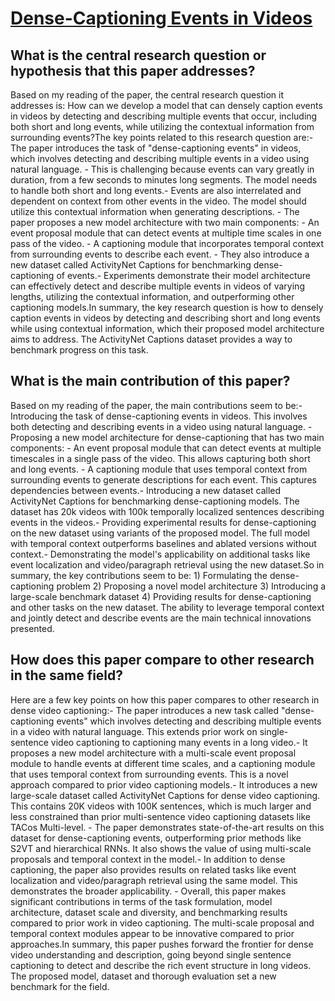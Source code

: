 # [Dense-Captioning Events in Videos](https://arxiv.org/abs/1705.00754)

## What is the central research question or hypothesis that this paper addresses?

Based on my reading of the paper, the central research question it addresses is: How can we develop a model that can densely caption events in videos by detecting and describing multiple events that occur, including both short and long events, while utilizing the contextual information from surrounding events?The key points related to this research question are:- The paper introduces the task of "dense-captioning events" in videos, which involves detecting and describing multiple events in a video using natural language. - This is challenging because events can vary greatly in duration, from a few seconds to minutes long segments. The model needs to handle both short and long events.- Events are also interrelated and dependent on context from other events in the video. The model should utilize this contextual information when generating descriptions. - The paper proposes a new model architecture with two main components:  - An event proposal module that can detect events at multiple time scales in one pass of the video.  - A captioning module that incorporates temporal context from surrounding events to describe each event.  - They also introduce a new dataset called ActivityNet Captions for benchmarking dense-captioning of events.- Experiments demonstrate their model architecture can effectively detect and describe multiple events in videos of varying lengths, utilizing the contextual information, and outperforming other captioning models.In summary, the key research question is how to densely caption events in videos by detecting and describing short and long events while using contextual information, which their proposed model architecture aims to address. The ActivityNet Captions dataset provides a way to benchmark progress on this task.


## What is the main contribution of this paper?

Based on my reading of the paper, the main contributions seem to be:- Introducing the task of dense-captioning events in videos. This involves both detecting and describing events in a video using natural language. - Proposing a new model architecture for dense-captioning that has two main components:  - An event proposal module that can detect events at multiple timescales in a single pass of the video. This allows capturing both short and long events.  - A captioning module that uses temporal context from surrounding events to generate descriptions for each event. This captures dependencies between events.- Introducing a new dataset called ActivityNet Captions for benchmarking dense-captioning models. The dataset has 20k videos with 100k temporally localized sentences describing events in the videos.- Providing experimental results for dense-captioning on the new dataset using variants of the proposed model. The full model with temporal context outperforms baselines and ablated versions without context.- Demonstrating the model's applicability on additional tasks like event localization and video/paragraph retrieval using the new dataset.So in summary, the key contributions seem to be: 1) Formulating the dense-captioning problem 2) Proposing a novel model architecture 3) Introducing a large-scale benchmark dataset 4) Providing results for dense-captioning and other tasks on the new dataset. The ability to leverage temporal context and jointly detect and describe events are the main technical innovations presented.


## How does this paper compare to other research in the same field?

Here are a few key points on how this paper compares to other research in dense video captioning:- The paper introduces a new task called "dense-captioning events" which involves detecting and describing multiple events in a video with natural language. This extends prior work on single-sentence video captioning to captioning many events in a long video.- It proposes a new model architecture with a multi-scale event proposal module to handle events at different time scales, and a captioning module that uses temporal context from surrounding events. This is a novel approach compared to prior video captioning models.- It introduces a new large-scale dataset called ActivityNet Captions for dense video captioning. This contains 20K videos with 100K sentences, which is much larger and less constrained than prior multi-sentence video captioning datasets like TACos Multi-level. - The paper demonstrates state-of-the-art results on this dataset for dense-captioning events, outperforming prior methods like S2VT and hierarchical RNNs. It also shows the value of using multi-scale proposals and temporal context in the model.- In addition to dense captioning, the paper also provides results on related tasks like event localization and video/paragraph retrieval using the same model. This demonstrates the broader applicability. - Overall, this paper makes significant contributions in terms of the task formulation, model architecture, dataset scale and diversity, and benchmarking results compared to prior work in video captioning. The multi-scale proposal and temporal context modules appear to be innovative compared to prior approaches.In summary, this paper pushes forward the frontier for dense video understanding and description, going beyond single sentence captioning to detect and describe the rich event structure in long videos. The proposed model, dataset and thorough evaluation set a new benchmark for the field.
